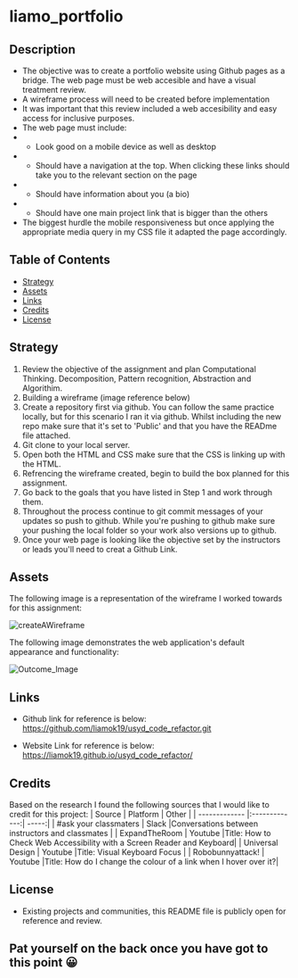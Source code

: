 # liamo_portfolio

## Description
- The objective was to create a portfolio website using Github pages as a bridge. The web page must be web accesible and have a visual treatment review. 
- A wireframe process will need to be created before implementation
- It was important that this review included a web accesibility and easy access for inclusive purposes. 
- The web page must include:
- - Look good on a mobile device as well as desktop
- - Should have a navigation at the top.  When clicking these links  should take you to the relevant section on the page
- - Should have information about you (a bio)
- - Should have one main project link that is bigger than the others
- The biggest hurdle the mobile responsiveness but once applying the appropriate media query in my CSS file it adapted the page accordingly. 

## Table of Contents
- [Strategy](#strategy)
- [Assets](#assets)
- [Links](#links)
- [Credits](#credits)
- [License](#license)

## Strategy

1. Review the objective of the assignment and plan Computational Thinking. Decomposition, Pattern recognition, Abstraction and Algorithim. 
2. Building a wireframe (image reference below)
3. Create a repository first via github. You can follow the same practice locally, but for this scenario I ran it via github. Whilst including the new repo make sure that it's set to 'Public' and that you have the READme file attached. 
4. Git clone to your local server. 
5. Open both the HTML and CSS make sure that the CSS is linking up with the HTML. 
6. Refrencing the wireframe created, begin to build the box planned for this assignment. 
7. Go back to the goals that you have listed in Step 1 and work through them. 
8. Throughout the process continue to git commit messages of your updates so push to github. While you're pushing to github make sure your pushing the local folder so your work also versions up to github. 
9. Once your web page is looking like the objective set by the instructors or leads you'll need to creat a Github Link. 

## Assets
The following image is a representation of the wireframe I worked towards for this assignment: 

![createAWireframe](../liamo_portfolio/assets/images/createaWireframe.jpg)

The following image demonstrates the web application's default appearance and functionality: 

![Outcome_Image](../liamo_portfolio/assets/images/liamo_portfolio_index.png)


## Links
- Github link for reference is below: 
https://github.com/liamok19/usyd_code_refactor.git

- Website Link for reference is below: 
https://liamok19.github.io/usyd_code_refactor/

## Credits

Based on the research I found the following sources that I would like to credit for this project: 
| Source        | Platform      | Other  |
| ------------- |:-------------:| -----:|
| #ask your classmaters | Slack      |Conversations between instructors and classmates |
| ExpandTheRoom | Youtube       |Title: How to Check Web Accessibility with a Screen Reader and Keyboard|
| Universal Design | Youtube |Title: Visual Keyboard Focus |
| Robobunnyattack!    | Youtube      |Title: How do I change the colour of a link when I hover over it?| 

## License
- Existing projects and communities, this README file is publicly open for reference and review. 

## Pat yourself on the back once you have got to this point	😀